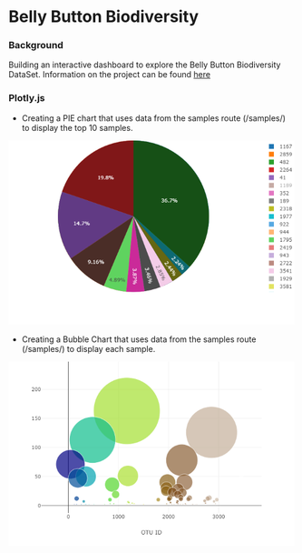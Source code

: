 # Belly Button Biodiversity

### Background
Building an interactive dashboard to explore the Belly Button Biodiversity DataSet. Information on the project can be found [here](http://robdunnlab.com/projects/belly-button-biodiversity/)

### Plotly.js
- Creating a PIE chart that uses data from the samples route (/samples/<sample>) to display the top 10 samples.
                       
![Test](https://github.com/mserobabina/plotly-challenge/blob/master/Belly_Button_Diversity/newplot.png)
                              
- Creating a Bubble Chart that uses data from the samples route (/samples/<sample>) to display each sample.
  
![Test](https://github.com/mserobabina/plotly-challenge/blob/master/Belly_Button_Diversity/newplot%20(1).png)            

